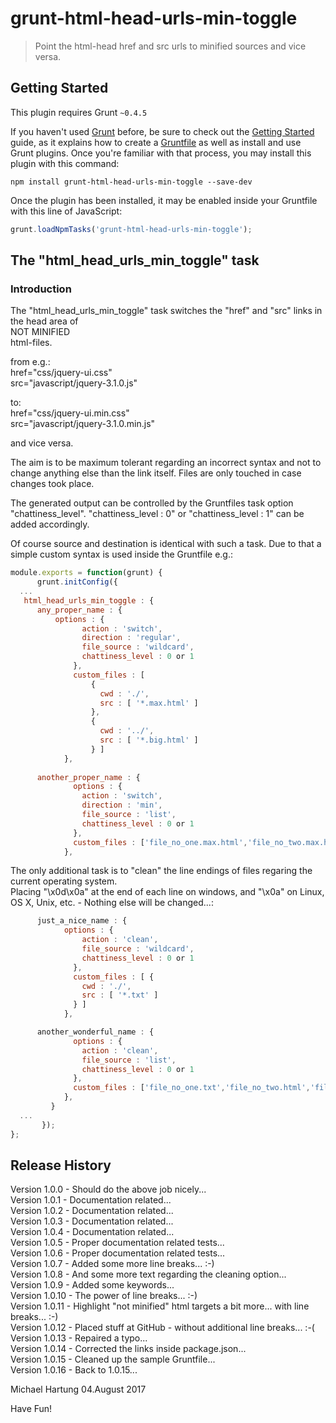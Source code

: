 # grunt-html-head-urls-min-toggle

> Point the html-head href and src urls to minified sources and vice versa.

## Getting Started
This plugin requires Grunt `~0.4.5`

If you haven't used [Grunt](http://gruntjs.com/) before, be sure to check out the [Getting Started](http://gruntjs.com/getting-started) guide, as it explains how to create a [Gruntfile](http://gruntjs.com/sample-gruntfile) as well as install and use Grunt plugins. Once you're familiar with that process, you may install this plugin with this command:

```shell
npm install grunt-html-head-urls-min-toggle --save-dev
```

Once the plugin has been installed, it may be enabled inside your Gruntfile with this line of JavaScript:

```js
grunt.loadNpmTasks('grunt-html-head-urls-min-toggle');
```

## The "html_head_urls_min_toggle" task

### Introduction
The "html_head_urls_min_toggle" task switches the "href" and "src" links in the head area of<br>NOT MINIFIED<br>html-files. 

from e.g.:<br>href="css/jquery-ui.css"<br>
           src="javascript/jquery-3.1.0.js"<br>

to:<br>href="css/jquery-ui.min.css"<br>
           src="javascript/jquery-3.1.0.min.js"<br>

and vice versa.

The aim is to be maximum tolerant regarding an incorrect syntax and not to change anything else than the link itself.
Files are only touched in case changes took place.

The generated output can be controlled by the Gruntfiles task option "chattiness_level".
"chattiness_level : 0" or "chattiness_level : 1" can be added accordingly. 

Of course source and destination is identical with such a task.
Due to that a simple custom syntax is used inside the Gruntfile e.g.:
```js
module.exports = function(grunt) {
      grunt.initConfig({
  ...
   html_head_urls_min_toggle : {
      any_proper_name : {
	      options : {
	            action : 'switch',
	            direction : 'regular',
	            file_source : 'wildcard',
	            chattiness_level : 0 or 1 
	          },
	          custom_files : [
	              {
	                cwd : './',
	                src : [ '*.max.html' ]
	              },
	              {
	                cwd : '../',
	                src : [ '*.big.html' ]
	              } ]
	        },
	        
      another_proper_name : {
	          options : {
	            action : 'switch',
	            direction : 'min',
	            file_source : 'list',
	            chattiness_level : 0 or 1
	          },
	          custom_files : ['file_no_one.max.html','file_no_two.max.html','file_no_three.max.html']
	        },
```

The only additional task is to "clean" the line endings of files regaring the current operating system.<br>
Placing "\x0d\x0a" at the end of each line on windows, and "\x0a" on Linux, OS X, Unix, etc. - Nothing else will be changed...:<br>

```js	        
      just_a_nice_name : {
	        options : {
	            action : 'clean',
	            file_source : 'wildcard',
	            chattiness_level : 0 or 1
	          },
	          custom_files : [ {
	            cwd : './',
	            src : [ '*.txt' ]
	          } ]
	        },    

      another_wonderful_name : {
	          options : {
	            action : 'clean',
	            file_source : 'list',
	            chattiness_level : 0 or 1
	          },
	          custom_files : ['file_no_one.txt','file_no_two.html','file_no_three.txt']
	        },
	     }
  ...
       });
};    
```

## Release History
Version 1.0.0 - Should do the above job nicely...<br>
Version 1.0.1 - Documentation related...<br>
Version 1.0.2 - Documentation related...<br>
Version 1.0.3 - Documentation related...<br>
Version 1.0.4 - Documentation related...<br>
Version 1.0.5 - Proper documentation related tests...<br>
Version 1.0.6 - Proper documentation related tests...<br>
Version 1.0.7 - Added some more line breaks... :-)<br>
Version 1.0.8 - And some more text regarding the cleaning option...<br>
Version 1.0.9 - Added some keywords...<br>
Version 1.0.10 - The power of line breaks... :-)<br>
Version 1.0.11 - Highlight "not minified" html targets a bit more... with line breaks... :-)<br>
Version 1.0.12 - Placed stuff at GitHub - without additional line breaks... :-(<br>
Version 1.0.13 - Repaired a typo...<br>
Version 1.0.14 - Corrected the links inside package.json...<br>
Version 1.0.15 - Cleaned up the sample Gruntfile...<br>
Version 1.0.16 - Back to 1.0.15...<br>

Michael Hartung
04.August 2017
 
Have Fun! 

